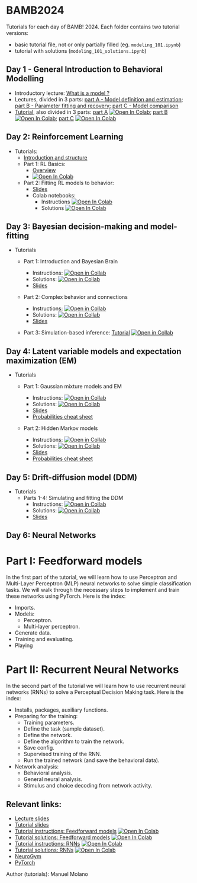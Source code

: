 # BAMB2024

Tutorials for each day of BAMB! 2024. Each folder contains two tutorial versions:
- basic tutorial file, not or only partially filled (eg. `modeling_101.ipynb`)
- tutorial with solutions (`modeling_101_solutions.ipynb`)

## Day 1 - General Introduction to Behavioral Modelling
- Introductory lecture: [What is a model ?](slides_lectures/BAMB_whatisamodel_2024.pdf)
- Lectures, divided in 3 parts: [part A - Model definition and estimation](slides_lectures/BAMB!%202024%20Lecture%201A%20-%20Model%20definition%20and%20estimation.pdf); [part B - Parameter fitting and recovery](slides_lectures/BAMB!%202024%20Lecture%201B%20-%20Parameter%20fitting%20and%20recovery.pdf); [part C - Model comparison](slides_lectures/BAMB2024_1C_Rouault_modelComparison.pdf)
- [Tutorial](1-modeling_101), also divided in 3 parts: [part A](1-modeling_101/tutorial_1A.ipynb) [![Open In Colab](https://colab.research.google.com/assets/colab-badge.svg)](https://colab.research.google.com/github/bambschool/BAMB2024/blob/main/1-modeling_101/tutorial_1A.ipynb); [part B](1-modeling_101/tutorial_1B.ipynb) [![Open In Colab](https://colab.research.google.com/assets/colab-badge.svg)](https://colab.research.google.com/github/bambschool/BAMB2024/blob/main/1-modeling_101/tutorial_1B.ipynb); [part C](1-modeling_101/tutorial_1C.ipynb) [![Open In Colab](https://colab.research.google.com/assets/colab-badge.svg)](https://colab.research.google.com/github/bambschool/BAMB2024/blob/main/1-modeling_101/tutorial_1C.ipynb)

## Day 2: Reinforcement Learning

- Tutorials:
  - [Introduction and structure](./day2_reinforcement_learning/README.md)
  - Part 1: RL Basics:
    - [Overview](./day2_reinforcement_learning/part1_rl_basics/README.md)
    - [![Open In Colab](https://colab.research.google.com/assets/colab-badge.svg)](https://colab.research.google.com/github/bambschool/BAMB2024/blob/main/day2_reinforcement_learning/part1_rl_basics/tutorial_2a.ipynb)
  - Part 2: Fitting RL models to behavior:
    - [Slides](./slides_lectures/BAMB2024_2B_fitting_RL_models.pdf)
    - Colab notebooks:
      - Instructions [![Open In Colab](https://colab.research.google.com/assets/colab-badge.svg)](https://colab.research.google.com/github/bambschool/BAMB2024/blob/main/day2_reinforcement_learning/part2_fitting_rl_models/tutorial_2B_RL_instructions.ipynb)
      - Solutions [![Open In Colab](https://colab.research.google.com/assets/colab-badge.svg)](https://colab.research.google.com/github/bambschool/BAMB2024/blob/main/day2_reinforcement_learning/part2_fitting_rl_models/tutorial_2B_RL_solutions.ipynb)

## Day 3: Bayesian decision-making and model-fitting

- Tutorials
  - Part 1: Introduction and Bayesian Brain
    - Instructions: [![Open in Collab](https://colab.research.google.com/assets/colab-badge.svg)](https://colab.research.google.com/github/bambschool/BAMB2024/blob/main/Day%203%3A%20Bayes%20Tutorials/Bayes_Tutorial_Part1_Instructions.ipynb)
    - Solutions: [![Open in Collab](https://colab.research.google.com/assets/colab-badge.svg)](https://colab.research.google.com/github/bambschool/BAMB2024/blob/main/Day%203%3A%20Bayes%20Tutorials/Bayes_Tutorial_Part1_Solutions.ipynb)
    - [Slides](https://github.com/bambschool/BAMB2024/blob/main/Day%203%3A%20Bayes%20Tutorials/BAMB_bayes_tutorial_part1.pdf)

  - Part 2: Complex behavior and connections
    - Instructions: [![Open in Collab](https://colab.research.google.com/assets/colab-badge.svg)](https://colab.research.google.com/github/bambschool/BAMB2024/blob/main/Day%203%3A%20Bayes%20Tutorials/Bayes_Tutorial_Part2_Instructions.ipynb#scrollTo=yugIvo_6cYpg)
    - Solutions: [![Open in Collab](https://colab.research.google.com/assets/colab-badge.svg)](https://colab.research.google.com/github/bambschool/BAMB2024/blob/main/Day%203%3A%20Bayes%20Tutorials/Bayes_Tutorial_Part2_Solutions.ipynb)
    - [Slides](https://github.com/bambschool/BAMB2024/blob/main/Day%203%3A%20Bayes%20Tutorials/BAMB_bayes_tutorial_part2.pdf)

  - Part 3: Simulation-based inference: [Tutorial](https://github.com/bambschool/BAMB2024/blob/main/Day%203%3A%20Bayes%20Tutorials/SBI_Fitting_mixed_behaviora_data.ipynb
) [![Open in Collab](https://colab.research.google.com/assets/colab-badge.svg)](https://colab.research.google.com/github/bambschool/BAMB2024/blob/main/Day%203%3A%20Bayes%20Tutorials/SBI_Fitting_mixed_behaviora_data.ipynb)


## Day 4: Latent variable models and expectation maximization (EM)

- Tutorials
  - Part 1: Gaussian mixture models and EM
    - Instructions: [![Open in Collab](https://colab.research.google.com/assets/colab-badge.svg)](https://colab.research.google.com/github/bambschool/BAMB2024/blob/main/Day%204:%20Latent%20variable%20models/mixture-models-EM.ipynb)
    - Solutions: [![Open in Collab](https://colab.research.google.com/assets/colab-badge.svg)](https://colab.research.google.com/github/bambschool/BAMB2024/blob/main/Day%204:%20Latent%20variable%20models/mixture-models-EM_solutions.ipynb)
    - [Slides](https://github.com/bambschool/BAMB2024/blob/741fe7ce3140fc1afbe3aa4457338b7c945dc95c/slides_lectures/Latent_variable_models.pdf)
    - [Probabilities cheat sheet](https://github.com/bambschool/BAMB2024/blob/741fe7ce3140fc1afbe3aa4457338b7c945dc95c/slides_lectures/BAMB_cheat_sheet.pdf)

  - Part 2: Hidden Markov models
    - Instructions: [![Open in Collab](https://colab.research.google.com/assets/colab-badge.svg)](https://colab.research.google.com/github/bambschool/BAMB2024/blob/main/Day%204%3A%20Latent%20variable%20models/hidden-markov-models.ipynb)
    - Solutions: [![Open in Collab](https://colab.research.google.com/assets/colab-badge.svg)](https://colab.research.google.com/github/bambschool/BAMB2024/blob/main/Day%204%3A%20Latent%20variable%20models/hidden-markov-models_solutions.ipynb#scrollTo=9a002045)
    - [Slides](https://github.com/bambschool/BAMB2024/blob/741fe7ce3140fc1afbe3aa4457338b7c945dc95c/slides_lectures/Latent_variable_models.pdf)
    - [Probabilities cheat sheet](https://github.com/bambschool/BAMB2024/blob/741fe7ce3140fc1afbe3aa4457338b7c945dc95c/slides_lectures/BAMB_cheat_sheet.pdf)

## Day 5: Drift-diffusion model (DDM)

- Tutorials
  - Parts 1-4: Simulating and fitting the DDM
    - Instructions: [![Open in Collab](https://colab.research.google.com/assets/colab-badge.svg)](https://colab.research.google.com/github/bambschool/BAMB2024/blob/main/day5_ddm/bamb_tutorial5_ddm.ipynb)
    - Solutions: [![Open in Collab](https://colab.research.google.com/assets/colab-badge.svg)](https://colab.research.google.com/github/bambschool/BAMB2024/blob/main/day5_ddm/bamb_tutorial5_ddm_solutions.ipynb)
    - [Slides](https://github.com/bambschool/BAMB2024/blob/949cd0358f8abfe10c0f8edcee0fa4ad5f6e1b43/day5_ddm/BAMB_ddm_tutorial.pdf)

## Day 6: Neural Networks


# Part I: Feedforward models

 In the first part of the tutorial, we will learn how to use Perceptron and Multi-Layer Perceptron (MLP) neural networks to solve simple classification tasks. We will walk through the necessary steps to implement and train these networks using PyTorch. Here is the index:
 
- Imports.
- Models:
  * Perceptron.
  * Multi-layer perceptron.
- Generate data.
- Training and evaluating.
- Playing


# Part II: Recurrent Neural Networks

In the second part of the tutorial we will learn how to use recurrent neural networks (RNNs) to solve a Perceptual Decision Making task. Here is the index:

- Installs, packages, auxiliary functions.
- Preparing for the training:
  * Training parameters.
  * Define the task (sample dataset).
  * Define the network.
  * Define the algorithm to train the network.
  * Save config.
  * Supervised training of the RNN.
  * Run the trained network (and save the behavioral data).
- Network analysis:
  * Behavioral analysis.
  * General neural analysis.
  * Stimulus and choice decoding from network activity.



## Relevant links:

- [Lecture slides](https://github.com/bambschool/BAMB2024/blob/main/slides_lectures/Neural_Networks_BAMB2024.pptx)
- [Tutorial slides](https://docs.google.com/presentation/d/1IgJXLB3hCKkwxIctoaZcPjJTR-q_2tCV4Of1PWSpF6I/edit?usp=sharing)
- [Tutorial instructions: Feedforward models](https://github.com/bambschool/BAMB2024/blob/main/Day%206%3A%20Neural%20Networks/tutorial_4_models-instructions.ipynb) [![Open In Colab](https://colab.research.google.com/assets/colab-badge.svg)](https://colab.research.google.com/github/bambschool/BAMB2024/blob/main/Day%206%3A%20Neural%20Networks/tutorial_4_models-instructions.ipynb)
- [Tutorial solutions: Feedforward models](https://github.com/bambschool/BAMB2024/blob/main/Day%206%3A%20Neural%20Networks/tutorial_4_models-solutions.ipynb) [![Open In Colab](https://colab.research.google.com/assets/colab-badge.svg)](https://colab.research.google.com/github/bambschool/BAMB2024/blob/main/Day%206%3A%20Neural%20Networks/tutorial_4_models-solutions.ipynb)
- [Tutorial instructions: RNNs](https://github.com/bambschool/BAMB2024/blob/main/Day%206%3A%20Neural%20Networks/tutorial_4_RNNs-instructions.ipynb) [![Open In Colab](https://colab.research.google.com/assets/colab-badge.svg)](https://colab.research.google.com/github/bambschool/BAMB2024/blob/main/Day%206%3A%20Neural%20Networks/tutorial_4_RNNs-instructions.ipynb)
- [Tutorial solutions: RNNs](https://github.com/bambschool/BAMB2024/blob/main/Day%206%3A%20Neural%20Networks/tutorial_4_RNNs-solutions.ipynb) [![Open In Colab](https://colab.research.google.com/assets/colab-badge.svg)](https://colab.research.google.com/github/bambschool/BAMB2024/blob/main/Day%206%3A%20Neural%20Networks/tutorial_4_RNNs-solutions.ipynb)
- [NeuroGym](https://neurogym.github.io/)
- [PyTorch](https://pytorch.org/)




Author (tutorials): Manuel Molano
